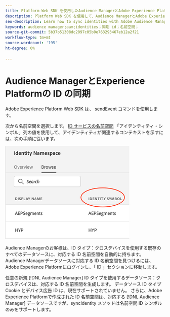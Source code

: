 ```yaml
---
title: Platform Web SDK を使用したAudience ManagerとAdobe Experience Platformの ID の同期
description: Platform Web SDK を使用して、Audience ManagerとAdobe Experience Platformの間で ID を同期する方法について説明します
seo-description: Learn how to sync identities with Adobe Audience Manager with Experience Platform Web SDK
keywords: audience manager;aam;identities；同期 id；名前空間；
source-git-commit: 5b37b51308dc2097c05b0e763293467eb12a2f21
workflow-type: tm+mt
source-wordcount: '195'
ht-degree: 0%

---
```



# Audience ManagerとExperience Platformの ID の同期

Adobe Experience Platform Web SDK は、 [sendEvent](./overview.md#syncing-identities) コマンドを使用します。

次から名前空間を選択します。 [ID サービスの名前空間](../../identity/../identity-service/features/namespaces.md) 「アイデンティティ・シンボル」列の値を使用して、アイデンティティが関連するコンテキストを示すには、次の手順に従います。

![名前空間 UI の表示](../assets/identity/edge_namespaceUI_identity-symbol.png)

Audience Managerのお客様は、ID タイプ：クロスデバイスを使用する既存のすべてのデータソースに、対応する ID 名前空間を自動的に持ちます。 Audience Managerデータソースに対応する ID 名前空間を見つけるには、Adobe Experience Platformにログインし、「 ID 」セクションに移動します。

任意の新規 [!DNL Audience Manager] ID タイプを使用するデータソース：クロスデバイスは、対応する ID 名前空間を生成します。 データソース ID タイプ Cookie とデバイス広告 ID は、現在サポートされていません。 さらに、Adobe Experience Platformで作成された ID 名前空間は、対応する [!DNL Audience Manager] データソースですが、syncIdentity メソッドは名前空間 ID シンボルのみをサポートします。

